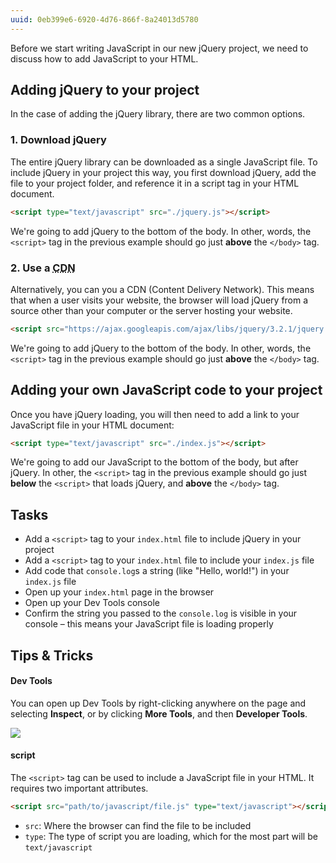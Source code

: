 ```yaml
---
uuid: 0eb399e6-6920-4d76-866f-8a24013d5780
---
```


Before we start writing JavaScript in our new jQuery project, we need to discuss how to add JavaScript to your HTML.

## Adding jQuery to your project

In the case of adding the jQuery library, there are two common options.

### 1. Download jQuery

The entire jQuery library can be downloaded as a single JavaScript file. To include jQuery in your project this way, you first download jQuery, add the file to your project folder, and reference it in a script tag in your HTML document.

```html
<script type="text/javascript" src="./jquery.js"></script>
```

We're going to add jQuery to the bottom of the body. In other, words, the `<script>` tag in the previous example should go just **above** the `</body>` tag.


### 2. Use a <abbr title="Content Delivery Network">CDN</abbr>

Alternatively, you can you a CDN (Content Delivery Network). This means that when a user visits your website, the browser will load jQuery from a source other than your computer or the server hosting your website.

```html
<script src="https://ajax.googleapis.com/ajax/libs/jquery/3.2.1/jquery.min.js"></script>
```

We're going to add jQuery to the bottom of the body. In other, words, the `<script>` tag in the previous example should go just **above** the `</body>` tag.

## Adding your own JavaScript code to your project

Once you have jQuery loading, you will then need to add a link to your JavaScript file in your HTML document:

```html
<script type="text/javascript" src="./index.js"></script>
```

We're going to add our JavaScript to the bottom of the body, but after jQuery. In other, the `<script>` tag in the previous example should go just **below** the `<script>` that loads jQuery, and **above** the `</body>` tag.

## Tasks

- Add a `<script>` tag to your `index.html` file to include jQuery in your project
- Add a `<script>` tag to your `index.html` file to include your `index.js` file
- Add code that `console.log`s a string (like "Hello, world!") in your `index.js` file
- Open up your `index.html` page in the browser
- Open up your Dev Tools console
- Confirm the string you passed to the `console.log` is visible in your console – this means your JavaScript file is loading properly

## Tips & Tricks

#### Dev Tools

You can open up Dev Tools by right-clicking anywhere on the page and selecting **Inspect**, or by clicking **More Tools**, and then **Developer Tools**.

![](https://cl.ly/2C3w1B2s2Y0D/Screen%20Recording%202017-10-03%20at%2007.09%20PM.gif)

#### script

The `<script>` tag can be used to include a JavaScript file in your HTML. It requires two important attributes.

```html
<script src="path/to/javascript/file.js" type="text/javascript"></script>
```

- `src`: Where the browser can find the file to be included
- `type`: The type of script you are loading, which for the most part will be `text/javascript`
